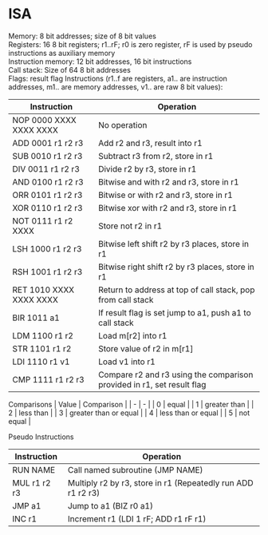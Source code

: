 # ISA  
Memory: 8 bit addresses; size of 8 bit values  
Registers: 16 8 bit registers; r1..rF; r0 is zero register, rF is used by pseudo instructions as auxiliary memory  
Instruction memory: 12 bit addresses, 16 bit instructions   
Call stack: Size of 64 8 bit addresses  
Flags: result flag
Instructions (r1..f are registers, a1.. are instruction addresses, m1.. are memory addresses, v1.. are raw 8 bit values):  

| Instruction | Operation |
| ----------------------- | ----------------------------------------------------------- |
| NOP 0000 XXXX XXXX XXXX | No operation |
| ADD 0001 r1 r2 r3 | Add r2 and r3, result into r1 |
| SUB 0010 r1 r2 r3 | Subtract r3 from r2, store in r1 |
| DIV 0011 r1 r2 r3  | Divide r2 by r3, store in r1 |
| AND 0100 r1 r2 r3 | Bitwise and with r2 and r3, store in r1 |
| ORR 0101 r1 r2 r3 | Bitwise or with r2 and r3, store in r1 |
| XOR 0110 r1 r2 r3 | Bitwise xor with r2 and r3, store in r1 |
| NOT 0111 r1 r2 XXXX | Store not r2 in r1 |
| LSH 1000 r1 r2 r3 | Bitwise left shift r2 by r3 places, store in r1 |
| RSH 1001 r1 r2 r3 | Bitwise right shift r2 by r3 places, store in r1 |
| RET 1010 XXXX XXXX XXXX | Return to address at top of call stack, pop from call stack |
| BIR 1011 a1 | If result flag is set jump to a1, push a1 to call stack |
| LDM 1100 r1 r2 | Load m\[r2\] into r1 |
| STR 1101 r1 r2 | Store value of r2 in m\[r1\] |
| LDI 1110 r1 v1 | Load v1 into r1 |
| CMP 1111 r1 r2 r3 | Compare r2 and r3 using the comparison provided in r1, set result flag |
  
Comparisons
| Value | Comparison |
| - | - |
| 0 | equal |
| 1 | greater than |
| 2 | less than |
| 3 | greater than or equal |
| 4 | less than or equal |
| 5 | not equal |

Pseudo Instructions  

| Instruction  | Operation                                                    |
| ------------ | ------------------------------------------------------------ |
| RUN NAME     | Call named subroutine (JMP NAME)                             |
| MUL r1 r2 r3 | Multiply r2 by r3, store in r1 (Repeatedly run ADD r1 r2 r3) |
| JMP a1       | Jump to a1 (BIZ r0 a1)                                       |
| INC r1       | Increment r1 (LDI 1 rF; ADD r1 rF r1)                        |
  

